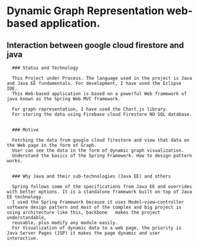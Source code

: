   # Dynamic Graph Representation web-based application. 
  
  ## Interaction between google cloud firestore and java   
      
      ### Status and Technology
      
      This Project under Process. The language used in the project is Java and Java EE fundamentals. For development, I have used the Eclipse IDE. 
      This Web-based application is based on a powerful Web framework of java known as the Spring Web MVC framework.
     
      For graph representation, I have used the Chart.js library. 
      For storing the data using Firebase cloud Firestore NO SQL database. 
     
     
      ### Motive
      
      Fetching the data from google cloud firestore and view that data on the Web page in the form of Graph.
      User can see the data in the form of dynamic graph visualization. 
      Understand the basics of the Spring Framework. How to design pattern works. 
      

      ### Why Java and their sub-technologies (Java EE) and others 
      
      Spring follows some of the specifications from Java EE and overrides with better options. It is a standalone framework built on top of Java EE technology.
      I used the Spring Framework because it uses Model–view–controller software design pattern and most of the complex and big project is using architecture like this, backbone 	makes the project understandable, 
      reusable, plus modify any module easily. 
      For Visualization of dynamic data to a web page, the priority is Java Server Pages (JSP) it makes the page dynamic and user interactive.   
      
      
      
       
      
      
      
      
